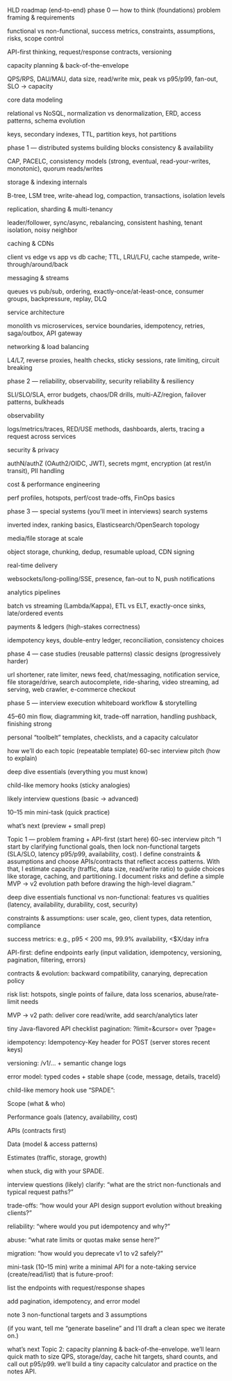 HLD roadmap (end-to-end)
phase 0 — how to think (foundations)
problem framing & requirements

functional vs non-functional, success metrics, constraints, assumptions, risks, scope control

API-first thinking, request/response contracts, versioning

capacity planning & back-of-the-envelope

QPS/RPS, DAU/MAU, data size, read/write mix, peak vs p95/p99, fan-out, SLO → capacity

core data modeling

relational vs NoSQL, normalization vs denormalization, ERD, access patterns, schema evolution

keys, secondary indexes, TTL, partition keys, hot partitions

phase 1 — distributed systems building blocks
consistency & availability

CAP, PACELC, consistency models (strong, eventual, read-your-writes, monotonic), quorum reads/writes

storage & indexing internals

B-tree, LSM tree, write-ahead log, compaction, transactions, isolation levels

replication, sharding & multi-tenancy

leader/follower, sync/async, rebalancing, consistent hashing, tenant isolation, noisy neighbor

caching & CDNs

client vs edge vs app vs db cache; TTL, LRU/LFU, cache stampede, write-through/around/back

messaging & streams

queues vs pub/sub, ordering, exactly-once/at-least-once, consumer groups, backpressure, replay, DLQ

service architecture

monolith vs microservices, service boundaries, idempotency, retries, saga/outbox, API gateway

networking & load balancing

L4/L7, reverse proxies, health checks, sticky sessions, rate limiting, circuit breaking

phase 2 — reliability, observability, security
reliability & resiliency

SLI/SLO/SLA, error budgets, chaos/DR drills, multi-AZ/region, failover patterns, bulkheads

observability

logs/metrics/traces, RED/USE methods, dashboards, alerts, tracing a request across services

security & privacy

authN/authZ (OAuth2/OIDC, JWT), secrets mgmt, encryption (at rest/in transit), PII handling

cost & performance engineering

perf profiles, hotspots, perf/cost trade-offs, FinOps basics

phase 3 — special systems (you’ll meet in interviews)
search systems

inverted index, ranking basics, Elasticsearch/OpenSearch topology

media/file storage at scale

object storage, chunking, dedup, resumable upload, CDN signing

real-time delivery

websockets/long-polling/SSE, presence, fan-out to N, push notifications

analytics pipelines

batch vs streaming (Lambda/Kappa), ETL vs ELT, exactly-once sinks, late/ordered events

payments & ledgers (high-stakes correctness)

idempotency keys, double-entry ledger, reconciliation, consistency choices

phase 4 — case studies (reusable patterns)
classic designs (progressively harder)

url shortener, rate limiter, news feed, chat/messaging, notification service, file storage/drive, search autocomplete, ride-sharing, video streaming, ad serving, web crawler, e-commerce checkout

phase 5 — interview execution
whiteboard workflow & storytelling

45–60 min flow, diagramming kit, trade-off narration, handling pushback, finishing strong

personal “toolbelt” templates, checklists, and a capacity calculator

how we’ll do each topic (repeatable template)
60-sec interview pitch (how to explain)

deep dive essentials (everything you must know)

child-like memory hooks (sticky analogies)

likely interview questions (basic → advanced)

10–15 min mini-task (quick practice)

what’s next (preview + small prep)

Topic 1 — problem framing + API-first (start here)
60-sec interview pitch
“I start by clarifying functional goals, then lock non-functional targets (SLA/SLO, latency p95/p99, availability, cost). I define constraints & assumptions and choose APIs/contracts that reflect access patterns. With that, I estimate capacity (traffic, data size, read/write ratio) to guide choices like storage, caching, and partitioning. I document risks and define a simple MVP → v2 evolution path before drawing the high-level diagram.”

deep dive essentials
functional vs non-functional: features vs qualities (latency, availability, durability, cost, security)

constraints & assumptions: user scale, geo, client types, data retention, compliance

success metrics: e.g., p95 < 200 ms, 99.9% availability, <$X/day infra

API-first: define endpoints early (input validation, idempotency, versioning, pagination, filtering, errors)

contracts & evolution: backward compatibility, canarying, deprecation policy

risk list: hotspots, single points of failure, data loss scenarios, abuse/rate-limit needs

MVP → v2 path: deliver core read/write, add search/analytics later

tiny Java-flavored API checklist
pagination: ?limit=&cursor= over ?page=

idempotency: Idempotency-Key header for POST (server stores recent keys)

versioning: /v1/… + semantic change logs

error model: typed codes + stable shape {code, message, details, traceId}

child-like memory hook
use “SPADE”:

Scope (what & who)

Performance goals (latency, availability, cost)

APIs (contracts first)

Data (model & access patterns)

Estimates (traffic, storage, growth)

when stuck, dig with your SPADE.

interview questions (likely)
clarify: “what are the strict non-functionals and typical request paths?”

trade-offs: “how would your API design support evolution without breaking clients?”

reliability: “where would you put idempotency and why?”

abuse: “what rate limits or quotas make sense here?”

migration: “how would you deprecate v1 to v2 safely?”

mini-task (10–15 min)
write a minimal API for a note-taking service (create/read/list) that is future-proof:

list the endpoints with request/response shapes

add pagination, idempotency, and error model

note 3 non-functional targets and 3 assumptions

(if you want, tell me “generate baseline” and I’ll draft a clean spec we iterate on.)

what’s next
Topic 2: capacity planning & back-of-the-envelope.
we’ll learn quick math to size QPS, storage/day, cache hit targets, shard counts, and call out p95/p99. we’ll build a tiny capacity calculator and practice on the notes API.

